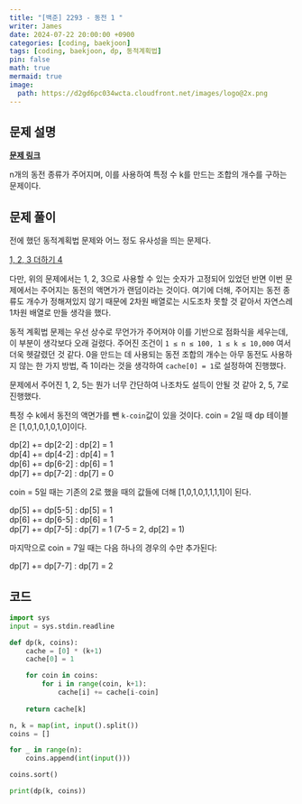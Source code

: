 ```yaml
---
title: "[백준] 2293 - 동전 1 "
writer: James
date: 2024-07-22 20:00:00 +0900
categories: [coding, baekjoon]
tags: [coding, baekjoon, dp, 동적계획법]
pin: false
math: true
mermaid: true
image:
  path: https://d2gd6pc034wcta.cloudfront.net/images/logo@2x.png
---
```


## 문제 설명 

<b>[문제 링크](https://www.acmicpc.net/problem/2293)</b>   

n개의 동전 종류가 주어지며, 이를 사용하여 특정 수 k를 만드는 조합의 개수를 구하는 문제이다.  

## 문제 풀이 

전에 했던 동적계획법 문제와 어느 정도 유사성을 띄는 문제다.  

[1, 2, 3 더하기 4](https://jaenam615.github.io/posts/boj15989/)  

다만, 위의 문제에서는 1, 2, 3으로 사용할 수 있는 숫자가 고정되어 있었던 반면 이번 문제에서는 주어지는 동전의 액면가가 랜덤이라는 것이다. 여기에 더해, 주어지는 동전 종류도 개수가 정해져있지 않기 때문에 2차원 배열로는 시도조차 못할 것 같아서 자연스레 1차원 배열로 만들 생각을 했다.  

동적 계획법 문제는 우선 상수로 무언가가 주어져야 이를 기반으로 점화식을 세우는데, 이 부분이 생각보다 오래 걸렸다. 주어진 조건이 `1 ≤ n ≤ 100, 1 ≤ k ≤ 10,000` 여서 더욱 헷갈렸던 것 같다. 0을 만드는 데 사용되는 동전 조합의 개수는 아무 동전도 사용하지 않는 한 가지 방법, 즉 1이라는 것을 생각하여 `cache[0] = 1`로 설정하여 진행했다.  

문제에서 주어진 1, 2, 5는 뭔가 너무 간단하여 나조차도 설득이 안될 것 같아 2, 5, 7로 진행했다.  


특정 수 k에서 동전의 액면가를 뺀 `k-coin`값이 있을 것이다. coin = 2일 때 dp 테이블은 [1,0,1,0,1,0,1,0]이다.  

dp[2] += dp[2-2] : dp[2] = 1   
dp[4] += dp[4-2] : dp[4] = 1  
dp[6] += dp[6-2] : dp[6] = 1  
dp[7] += dp[7-2] : dp[7] = 0  

coin = 5일 때는 기존의 2로 했을 때의 값들에 더해 [1,0,1,0,1,1,1,1]이 된다.  

dp[5] += dp[5-5] : dp[5] = 1  
dp[6] += dp[6-5] : dp[6] = 1  
dp[7] += dp[7-5] : dp[7] = 1 (7-5 = 2, dp[2] = 1)  

마지막으로 coin = 7일 때는 다음 하나의 경우의 수만 추가된다:  
 
dp[7] += dp[7-7] : dp[7] = 2  

## 코드
```python
import sys
input = sys.stdin.readline

def dp(k, coins):
    cache = [0] * (k+1)
    cache[0] = 1

    for coin in coins:
        for i in range(coin, k+1):
            cache[i] += cache[i-coin]
    
    return cache[k]

n, k = map(int, input().split())
coins = []

for _ in range(n):
    coins.append(int(input()))

coins.sort()

print(dp(k, coins))
```